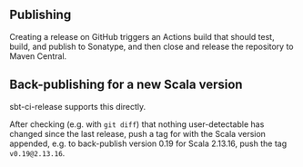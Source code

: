## Publishing

Creating a release on GitHub triggers an Actions build that should test, build, and publish to Sonatype, and then close and release the repository to Maven Central.

## Back-publishing for a new Scala version

sbt-ci-release supports this directly.

After checking (e.g. with `git diff`) that nothing user-detectable has changed since the last release, push a tag for with the Scala version appended, e.g. to back-publish version 0.19 for Scala 2.13.16, push the tag `v0.19@2.13.16`.
